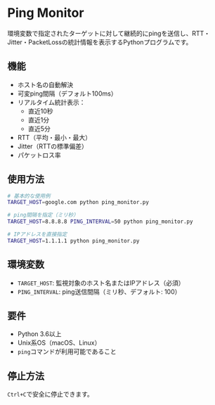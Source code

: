# Ping Monitor

環境変数で指定されたターゲットに対して継続的にpingを送信し、RTT・Jitter・PacketLossの統計情報を表示するPythonプログラムです。

## 機能

- ホスト名の自動解決
- 可変ping間隔（デフォルト100ms）
- リアルタイム統計表示：
  - 直近10秒
  - 直近1分
  - 直近5分
- RTT（平均・最小・最大）
- Jitter（RTTの標準偏差）
- パケットロス率

## 使用方法

```bash
# 基本的な使用例
TARGET_HOST=google.com python ping_monitor.py

# ping間隔を指定（ミリ秒）
TARGET_HOST=8.8.8.8 PING_INTERVAL=50 python ping_monitor.py

# IPアドレスを直接指定
TARGET_HOST=1.1.1.1 python ping_monitor.py
```

## 環境変数

- `TARGET_HOST`: 監視対象のホスト名またはIPアドレス（必須）
- `PING_INTERVAL`: ping送信間隔（ミリ秒、デフォルト: 100）

## 要件

- Python 3.6以上
- Unix系OS（macOS、Linux）
- `ping`コマンドが利用可能であること

## 停止方法

`Ctrl+C`で安全に停止できます。